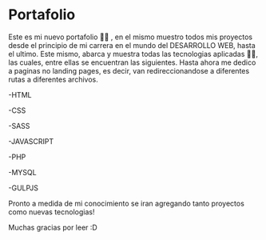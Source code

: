 # Portafolio
Este es mi nuevo portafolio 🧑‍💻 , en el mismo muestro todos mis proyectos desde el principio de mi carrera en el mundo del DESARROLLO WEB, hasta el ultimo.
Este mismo, abarca y muestra todas las tecnologias aplicadas 👨‍💻, las cuales, entre ellas se encuentran las siguientes.
Hasta ahora me dedico a paginas no landing pages, es decir, van redireccionandose a diferentes rutas a diferentes archivos.


-HTML 

-CSS

-SASS

-JAVASCRIPT

-PHP

-MYSQL

-GULPJS

Pronto a medida de mi conocimiento se iran agregando tanto proyectos como nuevas tecnologias! 

Muchas gracias por leer :D


        
